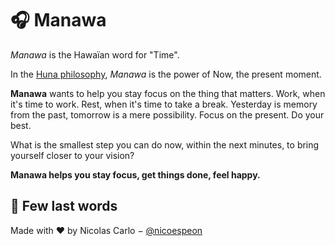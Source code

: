 # 🎧 Manawa

_Manawa_ is the Hawaïan word for "Time".

In the [Huna philosophy][huna-philosophy-manawa], _Manawa_ is the power of Now, the present moment.

**Manawa** wants to help you stay focus on the thing that matters. Work, when it's time to work. Rest, when it's time to take a break. Yesterday is memory from the past, tomorrow is a mere possibility. Focus on the present. Do your best.

What is the smallest step you can do now, within the next minutes, to bring yourself closer to your vision?

**Manawa helps you stay focus, get things done, feel happy.**

[huna-philosophy-manawa]: https://www.unwrapyourmind.com/the-7-huna-principles-of-life-%E2%80%93-4-manawa/

## 🐠 Few last words

Made with ❤️ by Nicolas Carlo − [@nicoespeon](https://twitter.com/nicoespeon)
